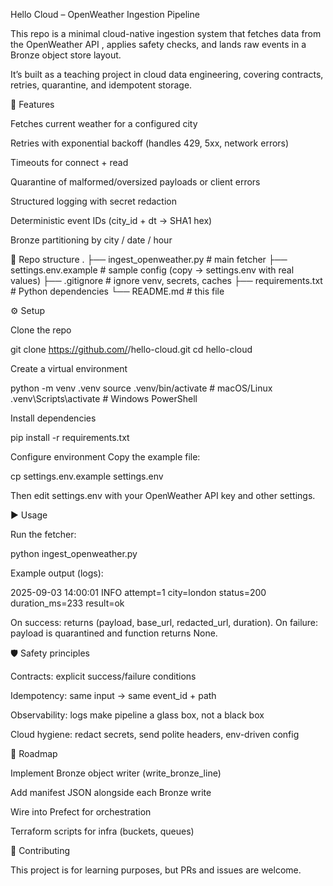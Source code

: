 Hello Cloud – OpenWeather Ingestion Pipeline

This repo is a minimal cloud-native ingestion system that fetches data from the OpenWeather API
, applies safety checks, and lands raw events in a Bronze object store layout.

It’s built as a teaching project in cloud data engineering, covering contracts, retries, quarantine, and idempotent storage.

🚀 Features

Fetches current weather for a configured city

Retries with exponential backoff (handles 429, 5xx, network errors)

Timeouts for connect + read

Quarantine of malformed/oversized payloads or client errors

Structured logging with secret redaction

Deterministic event IDs (city_id + dt → SHA1 hex)

Bronze partitioning by city / date / hour

📂 Repo structure
.
├── ingest_openweather.py   # main fetcher
├── settings.env.example    # sample config (copy → settings.env with real values)
├── .gitignore              # ignore venv, secrets, caches
├── requirements.txt        # Python dependencies
└── README.md               # this file

⚙️ Setup

Clone the repo

git clone https://github.com/<your-username>/hello-cloud.git
cd hello-cloud


Create a virtual environment

python -m venv .venv
source .venv/bin/activate   # macOS/Linux
.venv\Scripts\activate      # Windows PowerShell


Install dependencies

pip install -r requirements.txt


Configure environment
Copy the example file:

cp settings.env.example settings.env


Then edit settings.env with your OpenWeather API key and other settings.

▶️ Usage

Run the fetcher:

python ingest_openweather.py


Example output (logs):

2025-09-03 14:00:01 INFO attempt=1 city=london status=200 duration_ms=233 result=ok


On success: returns (payload, base_url, redacted_url, duration).
On failure: payload is quarantined and function returns None.

🛡️ Safety principles

Contracts: explicit success/failure conditions

Idempotency: same input → same event_id + path

Observability: logs make pipeline a glass box, not a black box

Cloud hygiene: redact secrets, send polite headers, env-driven config

🔮 Roadmap

 Implement Bronze object writer (write_bronze_line)

 Add manifest JSON alongside each Bronze write

 Wire into Prefect for orchestration

 Terraform scripts for infra (buckets, queues)

🤝 Contributing

This project is for learning purposes, but PRs and issues are welcome.
